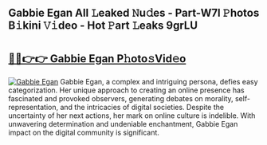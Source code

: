 ## Gabbie Egan All 𝙻eaked 𝙽u𝚍es - Part-W7l 𝙿hotos B𝚒kini 𝚅𝚒deo - Hot 𝙿art 𝙻eaks 9grLU

# <h2><a href="http://ld4nq4.urlbe.top/?page=Gabbie+Egan">🔗🔗👉👉 Gabbie Egan P𝚑oto𝚜Vid𝚎o</a></h2>

[![Gabbie Egan](https://i.imgur.com/eBuTRDB.gif)](http://ld4nq4.urlbe.top/?page=Gabbie+Egan)
Gabbie Egan, a complex and intriguing persona, defies easy categorization. Her unique approach to creating an online presence has fascinated and provoked observers, generating debates on morality, self-representation, and the intricacies of digital societies. Despite the uncertainty of her next actions, her mark on online culture is indelible. With unwavering determination and undeniable enchantment, Gabbie Egan impact on the digital community is significant.
